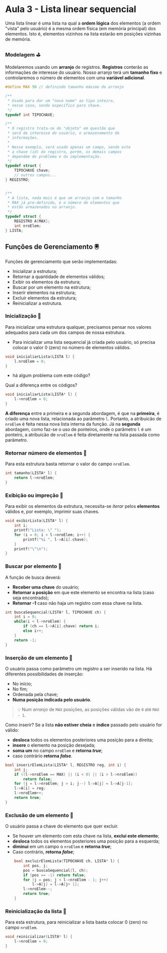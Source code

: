 # Aula 3 - Lista linear sequencial

Uma lista linear é uma lista na qual a **ordem lógica** dos elementos (a ordem "vista" pelo usuário) é a mesma ordem física (em memória principal) dos elementos. Isto é, elementos vizinhos na lista estarão em posições vizinhas de memória.

### Modelagem ⛳️

Modelaremos usando um **arranjo** de registros.
**Registros** conterão as informações de interesse do usuário.
Nosso arranjo terá um **tamanho fixo** e controlaremos o número de elementos com uma **variável adicional**.

```C
#define MAX 50 // definindo tamanho máximo do arranjo

/**
 * Usado para dar um "novo nome" ao tipo inteiro,
 * nesse caso, sendo específico para chave.
 */
typedef int TIPOCHAVE;

/**
 * O registro trata-se do "objeto" em questão que
 * será de interesse do usuário, o armazenamento de
 * informações.
 *
 * Nesse exemplo, será usado apenas um campo, sendo este
 * a chave (id) do registro, porém, os demais campos
 * dependem do problema e da implementação.
 */
typedef struct {
    TIPOCHAVE chave;
    // outros campos...
} REGISTRO;


/**
 * A lista, nada mais é que um arranjo com o tamanho
 * MAX já pre-definido, e o número de elementos que
 * estão armazenados no arranjo.
 */
typedef struct {
    REGISTRO A[MAX];
    int nroElem;
} LISTA;
```

## Funções de Gerenciamento 🖲

Funções de gerenciamento que serão implementadas:

- Inicializar a estrutura;
- Retornar a quantidade de elementos válidos;
- Exibir os elementos da estrutura;
- Buscar por um elemento na estrutura;
- Inserir elementos na estrutura;
- Excluir elementos da estrutura;
- Reinicializar a estrutura.

### Inicialização 👒

Para inicializar uma estrutura qualquer, precisamos pensar nos valores adequados para cada um dos campos de nossa estrutura.

- Para inicializar uma lista sequencial já criada pelo usuário, só precisa colocar o valor 0 (zero) no número de elementos válidos.

```C
void inicialiarLista(LISTA l) {
    l.nroElem = 0;
}
```

- há algum problema com este código?

Qual a diferença entre os códigos?

```C
void inicialiarLista(LISTA* l) {
    l->nroElem = 0;
}
```

**A diferença** entre a primeira e a segunda abordagem, é que na **primeira**, é criado uma nova lista, relacionada ao parâmetro `l`. Portanto, a atribuicão de `nroElem` é feita nessa nova lista interna da função.
Já na **segunda** abordagem, como faz-se o uso de ponteiros, onde o parâmetro `l` é um ponteiro, a atribuicão de `nroElem` é feita diretamente na lista passada como parâmetro.

### Retornar número de elementos 👒

Para esta estrutura basta retornar o valor do campo `nroElem`.

```C
int tamanho(LISTA* l) {
    return l->nroElem;
}
```

### Exibição ou impreção 👒

Para exibir os elementos da estrutura, necessita-se _iterar_ pelos **elementos** válidos e, por exemplo, imprimir suas chaves.

```C
void exibirLista(LISTA* l) {
    int i;
    printf("Lista: \" ");
    for (i = 0; i < l->nroElem; i++) {
        printf("%i ", l->A[i].chave);
    }
    printf("\"\n");
}
```

### Buscar por elemento 👒

A função de busca deverá:

- **Receber uma chave** do usuário;
- **Retornar a posição** em que este elemento se encontra na lista (caso seja encontrado);
- **Retornar -1** caso não haja um registro com essa chave na lista.

```C
int buscaSequencial(LISTA* l, TIPOCHAVE ch) {
    int i = 0;
    while(i < l->nroElem) {
        if (ch == l->A[i].chave) return i;
        else i++;
    }
    return -1;
}
```

### Inserção de um elemento 👒

O usuário passa como parâmetro um registro a ser inserido na lista.
Há diferentes possibilidades de inserção:

- No início;
- No fim;
- Ordenada pela chave;
- **Numa posição indicada pelo usuário**.

> 💡 Num _arranjo_ de `MAX` posições, as posições válidas vão de `0` até `MAX - 1`.

Como inserir?
Se a lista **não estiver cheia** e **índice** passado pelo usuário for válido:

- **desloca** todos os elementos posteriores uma posição para a direita;
- **insere** o elemento na posição desejada;
- **soma um** no campo `nroElem` e **retorna _true_**;
- caso contrário **retorna _false_**.

```C
bool inserirElemLista(LISTA* l, REGISTRO reg, int i) {
    int j;
    if ((l->nroElem == MAX) || (i < 0) || (i > l->nroElem))
        return false;
    for (j = l->nroElem; j > i; j--) l->A[j] = l->A[j-1];
    l->A[i] = reg;
    l->nroElem++;
    return true;
}
```

### Exclusão de um elemento 👒

O usuário passa a chave do elemento que quer excluir.

- Se houver um elemento com esta chave na lista, **exclui este elemento**;
- **desloca** todos os elementos posteriores uma posição para a esquerda;
- **diminui** em um campo o `nroElem` e **retorna _true_**;
- Caso contrário, **retorna _false_**;

```C
    bool excluirElemLista(TIPOCHAVE ch, LISTA* l) {
        int pos, j;
        pos = buscaSequencial(l, ch);
        if (pos == -1) return false;
        for (j = pos; j < l->nroElem - 1; j++)
            l->A[j] = l->A[j+ 1];
        l->nroElem--;
        return true;
    }
```

### Reinicialização da lista 👒

Para esta estrutura, para reinicializar a lista basta colocar 0 (zero) no campo `nroElem`.

```C
void reinicializar(LISTA* l) {
    l->nroElem = 0;
}
```
